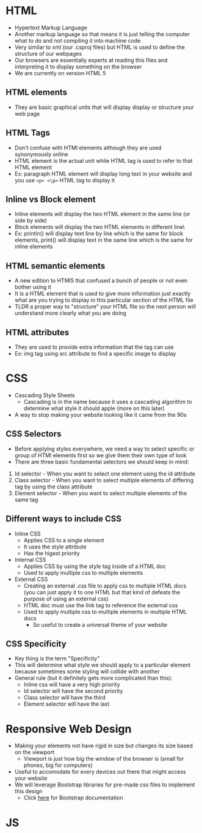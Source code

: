 # HTML
* Hypertext Markup Language
* Another markup language so that means it is just telling the computer what to do and not compiling it into machine code
* Very similar to xml (our .csproj files) but HTML is used to define the structure of our webpages
* Our browsers are essentially experts at reading this files and interpreting it to display something on the browser
* We are currently on version HTML 5

## HTML elements
* They are basic graphical units that will display display or structure your web page

## HTML Tags
* Don't confuse with HTMl elements although they are used synonymously online
* HTML element is the actual unit while HTML tag is used to refer to that HTML element
* Ex: paragraph HTML element will display long text in your website and you use `<p> <\p>` HTML tag to display it

## Inline vs Block element
* Inline elements will display the two HTML element in the same line (or side by side)
* Block elements will display the two HTML elements in different line\
* Ex: println() will display text line by line which is the same for block elements, print() will display text in the same line which is the same for inline elements

## HTML semantic elements
* A new edition to HTMl5 that confused a bunch of people or not even bother using it
* It is a HTML element that is used to give more information just exactly what are you trying to display in this particular section of the HTML file
* TLDR a proper way to "structure" your HTML file so the next person will understand more clearly what you are doing

## HTML attributes
* They are used to provide extra information that the tag can use
* Ex: img tag using src attribute to find a specific image to display

# CSS
* Cascading Style Sheets
    * Cascading is in the name because it uses a cascading algorithm to determine what style it should apple (more on this later)
* A way to stop making your website looking like it came from the 90s

## CSS Selectors
* Before applying styles everywhere, we need a way to select specific or group of HTMl elements first so we give them their own type of look
* There are three basic fundamental selectors we should keep in mind:
1. Id selector - When you want to select one element using the id attribute
2. Class selector - When you want to select multiple elements of differing tag by using the class attribute
3. Element selector - When you want to select multiple elements of the same tag

## Different ways to include CSS
* Inline CSS
    * Applies CSS to a single element
    * It uses the style attribute
    * Has the higest priority
* Internal CSS
    * Applies CSS by using the style tag inside of a HTML doc
    * Used to apply multiple css to multiple elements
* External CSS
    * Creating an external .css file to apply css to multiple HTML docs (you can just apply it to one HTML but that kind of defeats the purpose of using an external css)
    * HTML doc must use the link tag to reference the external css
    * Used to apply multiple css to multiple elements in multiple HTML docs
        * So useful to create a universal theme of your website

## CSS Specificity
* Key thing is the term "Specificity"
* This will determine what style we should apply to a particular element because sometimes some styling will collide with another
* General rule (but it definitely gets more complicated than this): 
    * Inline css will have a very high priority
    * Id selector will have the second priority
    * Class selector will have the third
    * Element selector will have the last

# Responsive Web Design
* Making your elements not have rigid in size but changes its size based on the viewport
    * Viewport is just how big the window of the browser is (small for phones, big for computers)
* Useful to accomodate for every devices out there that might access your website
* We will leverage Bootstrap libraries for pre-made css files to implement this design
    * Click [here](https://getbootstrap.com/docs/5.1/getting-started/introduction/) for Bootstrap documentation

# JS